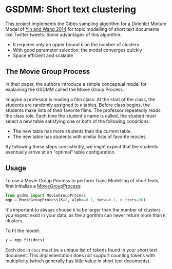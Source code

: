 # GSDMM: Short text clustering

This project implements the Gibbs sampling algorithm for a Dirichlet Mixture Model of [Yin and Wang 2014](https://pdfs.semanticscholar.org/058a/d0815ce350f0e7538e00868c762be78fe5ef.pdf) for topic modelling of short text documents like Twitter tweets. 
Some advantages of this algorithm:
 - It requires only an upper bound `K` on the number of clusters
 - With good parameter selection, the model converges quickly
 - Space efficient and scalable



## The Movie Group Process
In their paper, the authors introduce a simple conceptual model for explaining the GSDMM called the Movie Group Process.

Imagine a professor is leading a film class. At the start of the class, the students
are randomly assigned to `K` tables. Before class begins, the students make lists of
their favorite films. The professor repeatedly reads the class role. Each time the student's name is called,
the student must select a new table satisfying one or both of the following conditions:

- The new table has more students than the current table.
- The new table has students with similar lists of favorite movies.

By following these steps consistently, we might expect that the students eventually arrive at an "optimal" table configuration.

## Usage
To use a Movie Group Process to perform Topic Modelling of short texts, first initialize a [MovieGroupProcess](gsdmm/mgp.py):
```python
from gsdmm import MovieGroupProcess
mgp = MovieGroupProcess(K=8, alpha=0.1, beta=0.1, n_iters=30)
```
It's important to always choose `K` to be larger than the number of clusters you expect exist in your data, as the algorithm
can never return more than `K` clusters.

To fit the model:
```python
y = mgp.fit(docs)
```
Each doc in `docs` must be a unique list of tokens found in your short text document. This implementation does not support
counting tokens with multiplicity (which generally has little value in short text documents).

